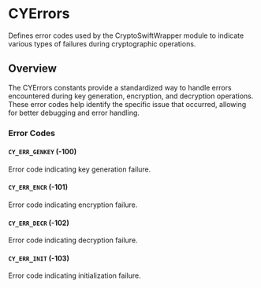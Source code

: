# CYErrors

Defines error codes used by the CryptoSwiftWrapper module to indicate various types of failures during cryptographic operations.

## Overview

The CYErrors constants provide a standardized way to handle errors encountered during key generation, encryption, and decryption operations. These error codes help identify the specific issue that occurred, allowing for better debugging and error handling.

### Error Codes

#### `CY_ERR_GENKEY` (-100)

Error code indicating key generation failure.

#### `CY_ERR_ENCR` (-101)

Error code indicating encryption failure.

#### `CY_ERR_DECR` (-102)

Error code indicating decryption failure.

#### `CY_ERR_INIT` (-103)

Error code indicating initialization failure.
